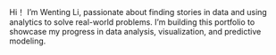 Hi！ I’m Wenting Li, passionate about finding stories in data and using analytics to solve real-world problems.
I’m building this portfolio to showcase my progress in data analysis, visualization, and predictive modeling.
